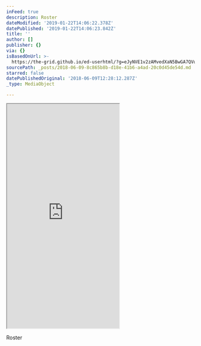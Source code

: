 ```yaml
---
inFeed: true
description: Roster
dateModified: '2019-01-22T14:06:22.378Z'
datePublished: '2019-01-22T14:06:23.842Z'
title: ''
author: []
publisher: {}
via: {}
isBasedOnUrl: >-
  https://the-grid.github.io/ed-userhtml/?g=eJyNVE1v2zAMvedXaN5BwGA7QVusWBDnEHRbgXVFkLW7DDsoMmOrUURDkpOmQ__7KNv56NauCxDg6fHpiaJJjd4kCZtqIYH5UjnmRcE2JVhgW6zZRhhPPDCLzoNlHpkFk4NNWZKMe6NCFRvQOoHVHPIc8qTV9Vj3EwUYuc2i8w9n5yfRnp7X3qNJPNz7RKJGm0VvT9-f5UIeNKUqSk3_lxVazEG7LPrF50Iub3DWnM2HfELLkGpHxHyu8FLlMAORf0ULJAlL9qnWmk0UtoqjaIBPoojLa9wEa0IswJjnuDEaRe6IvtjjmMMajL9CKbxC01S2RJ03id1MLnaCa7GC54JUMAvB8nMLYt5ek5irFhBDJylTBKpFaZoe6I_B3h2CrCV2mjavJtzBmBucCuf3G6-RVbRm9HVd2oRvK4mrY2-S1B23l1XHHtOdQQjQRdwX5QMdIAs45tatq1Dsb9-ntPIgy5nqSkGYtQsKKLmExvOmQzGv_8zn9jgZ_nhoksriQmlIQosUFmuT7_tpMBg8o8P7xJWCPu6LfbeT_rN9d6La6qQSvsyi0vtq2O9LsF4oU1U6dBWl7FJKvX_Y2Y7Qqwl3sidJLBaLvwRrBRsakh80JWipojNqippKdkqNaMRcQ86H3tYQc6ceqPlPBgOCfqvDIMjaeVyFj7CtwrqwKueP8eteakWjfwlhfvnwbPBf5lo5zx9_Rr3xqP_CwzLu9UZOWlXRq0Sbsihcv38n1qJlI-aszCKqMhoD0qedT1Pi1qIfxoQesDsXMeG2RjJJAYdWFcpk0buITm_Nxr8B592pkA
sourcePath: _posts/2018-06-09-8c865b8b-d18e-41b6-a4ad-20c0d45de54d.md
starred: false
datePublishedOriginal: '2018-06-09T12:28:12.287Z'
_type: MediaObject

---
```

<iframe src="https://the-grid.github.io/ed-userhtml/?g=eJyNVE1v2zAMvedXaN5BwGA7QVusWBDnEHRbgXVFkLW7DDsoMmOrUURDkpOmQ__7KNv56NauCxDg6fHpiaJJjd4kCZtqIYH5UjnmRcE2JVhgW6zZRhhPPDCLzoNlHpkFk4NNWZKMe6NCFRvQOoHVHPIc8qTV9Vj3EwUYuc2i8w9n5yfRnp7X3qNJPNz7RKJGm0VvT9-f5UIeNKUqSk3_lxVazEG7LPrF50Iub3DWnM2HfELLkGpHxHyu8FLlMAORf0ULJAlL9qnWmk0UtoqjaIBPoojLa9wEa0IswJjnuDEaRe6IvtjjmMMajL9CKbxC01S2RJ03id1MLnaCa7GC54JUMAvB8nMLYt5ek5irFhBDJylTBKpFaZoe6I_B3h2CrCV2mjavJtzBmBucCuf3G6-RVbRm9HVd2oRvK4mrY2-S1B23l1XHHtOdQQjQRdwX5QMdIAs45tatq1Dsb9-ntPIgy5nqSkGYtQsKKLmExvOmQzGv_8zn9jgZ_nhoksriQmlIQosUFmuT7_tpMBg8o8P7xJWCPu6LfbeT_rN9d6La6qQSvsyi0vtq2O9LsF4oU1U6dBWl7FJKvX_Y2Y7Qqwl3sidJLBaLvwRrBRsakh80JWipojNqippKdkqNaMRcQ86H3tYQc6ceqPlPBgOCfqvDIMjaeVyFj7CtwrqwKueP8eteakWjfwlhfvnwbPBf5lo5zx9_Rr3xqP_CwzLu9UZOWlXRq0Sbsihcv38n1qJlI-aszCKqMhoD0qedT1Pi1qIfxoQesDsXMeG2RjJJAYdWFcpk0buITm_Nxr8B592pkA" height="600" style=""></iframe>

Roster